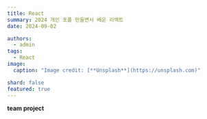 ```yaml
---
title: React
summary: 2024 개인 포폴 만들면서 배운 리액트
date: 2024-09-02

authors:
  - admin
tags:
  - React
image:
  caption: "Image credit: [**Unsplash**](https://unsplash.com)"

shard: false
featured: true
---
```



**team project**

